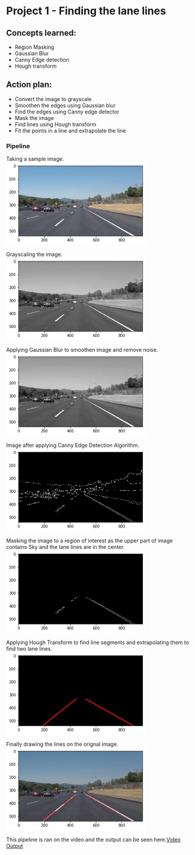 
# Project 1 - Finding the lane lines

## Concepts learned:
* Region Masking
* Gaussian Blur
* Canny Edge detection
* Hough transform

## Action plan:
* Convert the image to grayscale
* Smoothen the edges using Gaussian blur
* Find the edges using Canny edge detector
* Mask the image
* Find lines using Hough transform
* Fit the points in a line and extrapolate the line

### Pipeline

Taking a sample image. 
![Sample Image](./readme-files/output_2_2.png)

Grayscaling the image.
![Gray Image](./readme-files/output_6_1.png)

Applying Gaussian Blur to smoothen image and remove noise. 
![Gray Image Blur](./readme-files/output_8_0.png)

Image after applying Canny Edge Detection Algorithm. 
![Canny Image](./readme-files/output_10_0.png)

Masking the image to a region of interest as the upper part of image contains Sky and the lane lines are in the center. 
![ROI](./readme-files/output_12_1.png)

Applying Hough Transform to find line segments and extrapolating them to find two lane lines. 
![Hough Transform](./readme-files/output_13_0.png)

Finally drawing the lines on the orignal image. 
![Orignal Image with lines](./readme-files/output_14_1.png)

This pipeline is ran on the video and the output can be seen here.[Video Output](https://youtu.be/cbQyKotdif4)
